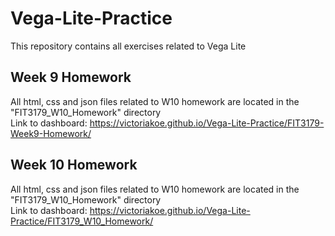 # Vega-Lite-Practice
This repository contains all exercises related to Vega Lite

## Week 9 Homework
All html, css and json files related to W10 homework are located in the "FIT3179_W10_Homework" directory\
Link to dashboard: https://victoriakoe.github.io/Vega-Lite-Practice/FIT3179-Week9-Homework/

## Week 10 Homework
All html, css and json files related to W10 homework are located in the "FIT3179_W10_Homework" directory\
Link to dashboard: https://victoriakoe.github.io/Vega-Lite-Practice/FIT3179_W10_Homework/
